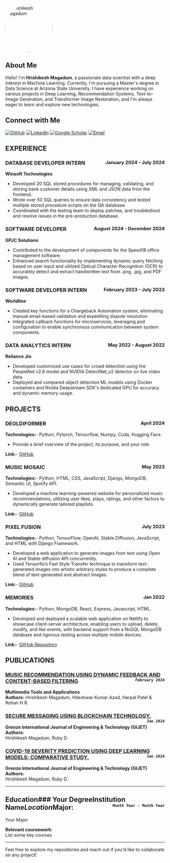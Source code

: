 
<!-- To make the image round, use HTML inside the Markdown file -->
<img src="https://github.com/user-attachments/assets/1ea7d318-934c-4b55-9cdc-1976cd8080a0" alt="Hrishikesh Magadum" style="border-radius: 50%; width: 150px; height: 150px;">

## About Me
Hello! I'm **Hrishikesh Magadum**, a passionate data scientist with a deep interest in Machine Learning. Currently, I'm pursuing a Master's degree in Data Science at Arizona State University. I have experience working on various projects in Deep Learning, Recommendation Systems, Text-to-Image Generation, and Transformer Image Restoration, and I'm always eager to learn and explore new technologies.


## Connect with Me

[![GitHub](https://img.shields.io/badge/GitHub-181717?style=for-the-badge&logo=github&logoColor=white&label=)](https://github.com/hrishikeshm12)
[![LinkedIn](https://img.shields.io/badge/LinkedIn-0077B5?style=for-the-badge&logo=linkedin&logoColor=white&label=)](https://www.linkedin.com/in/hrishikesh-magadum-323a431b3/)
[![Google Scholar](https://img.shields.io/badge/Google_Scholar-4285F4?style=for-the-badge&logo=google-scholar&logoColor=white&label=)](https://scholar.google.com/citations?user=p2Nk2JwAAAAJ&hl=en&oi=ao)
[![Email](https://img.shields.io/badge/Email-D14836?style=for-the-badge&logo=gmail&logoColor=white&label=)](mailto:hrishikeshmagadum09@gmail.com)



## EXPERIENCE


### DATABASE DEVELOPER INTERN <span style="float: right; font-size: 0.9em;">January 2024 - July 2024</span>  
**Winsoft Technologies**
- Developed 20 SQL stored procedures for managing, validating, and storing bank customer details using XML and JSON data from the frontend.
- Wrote over 50 SQL queries to ensure data consistency and tested multiple stored procedure scripts on the QA database.
- Coordinated with the testing team to deploy patches, and troubleshoot and resolve issues in the pre-production database.

### SOFTWARE DEVELOPER <span style="float: right; font-size: 0.9em;">August 2024 - December 2024</span>
**GPJC Solutions**
- Contributed to the development of components for the Speed18 office management software.
- Enhanced search functionality by implementing dynamic query fetching based on user input and utilized Optical Character Recognition (OCR) to accurately detect and extract handwritten text from .png, .jpg, and PDF images.

### SOFTWARE DEVELOPER INTERN <span style="float: right; font-size: 0.9em;">February 2023 - July 2023</span>
**Worldline**
- Created key functions for a Chargeback Automation system, eliminating manual email-based validation and expediting dispute resolution.
- Integrated callback functions for microservices, leveraging pod configuration to enable synchronous communication between system components.

### DATA ANALYTICS INTERN <span style="float: right; font-size: 0.9em;">May 2022 - August 2022</span>
**Reliance Jio**
- Developed customized use cases for crowd detection using the PeopleNet v2.6 model and NVIDIA DetectNet_v2 detector on live video data.
- Deployed and compared object detection ML models using Docker containers and Nvidia Deepstream SDK's dedicated GPU for accuracy and dynamic memory usage.




## PROJECTS


### DEOLDIFORMER <span style="float: right; font-size: 0.9em;">April 2024</span>  
**Technologies:**- Python, Pytorch, Tensorflow, Numpy, Cuda, Hugging Face.
- Provide a brief overview of the project, its purpose, and your role.

**Link:**- [GitHub](https://github.com/)

### MUSIC MOSAIC <span style="float: right; font-size: 0.9em;">May 2023</span>
**Technologies:**- Python, HTML, CSS, JavaScript, Django, MongoDB, Semantic UI, Spotify API.
- Developed a machine learning-powered website for personalized music recommendations, utilizing user likes, plays, ratings, and other factors to dynamically generate tailored playlists.

**Link:**- [GitHub](https://github.com/)

### PIXEL FUSION <span style="float: right; font-size: 0.9em;">July 2023</span>
**Technologies:**- Python, TensorFlow, OpenAI, Stable Diffusion, JavaScript, and HTML with Django Framework.
-  Developed a web application to generate images from text using Open AI and Stable diffusion API concurrently.
- Used Tensorflo’s Fast Style Transfer technique to transform text-generated images into artistic arbitrary styles to produce a complete blend of text-generated and abstract images.

**Link:**- [GitHub](https://github.com/)

### MEMORIES <span style="float: right; font-size: 0.9em;">Jan 2022</span>
**Technologies:**- Python, MongoDB, React, Express, Javascript, HTML.
- Developed and deployed a scalable web application on Netlify to showcase client-server architecture, enabling users to upload, delete, modify, and like events, with backend support from a NoSQL MongoDB database and rigorous testing across multiple mobile devices.

**Link:**- [GitHub Repository](https://github.com/)


## PUBLICATIONS

### [MUSIC RECOMMENDATION USING DYNAMIC FEEDBACK AND CONTENT-BASED FILTERING](https://link.springer.com/article/10.1007/s11042-024-18636-8) <span style="float: right; font-size: 14px;">`February 2024`</span>
**Multimedia Tools and Applications**   
**Authors:** 
Hrishikesh Magadum, Hiteshwar Kumar Azad, Harpal Patel & Rohan H R.


### [SECURE MESSAGING USING BLOCKCHAIN TECHNOLOGY.](https://openurl.ebsco.com/EPDB%3Agcd%3A7%3A5246311/detailv2?sid=ebsco%3Aplink%3Ascholar&id=ebsco%3Agcd%3A175658260&crl=c) <span style="float: right; font-size: 14px;">`Jan 2024`</span>
**Grenze International Journal of Engineering & Technology (GIJET)**  
**Authors:**  
Hrishikesh  Magadum, Ruby D.


### [COVID-19 SEVERITY PREDICTION USING DEEP LEARNING MODELS: COMPARATIVE STUDY. ](https://openurl.ebsco.com/EPDB%3Agcd%3A7%3A5246311/detailv2?sid=ebsco%3Aplink%3Ascholar&id=ebsco%3Agcd%3A175658260&crl=c) <span style="float: right; font-size: 14px;">`Jan 2024`</span>
**Grenze International Journal of Engineering & Technology (GIJET)**  
**Authors:**  
Hrishikesh  Magadum, Ruby D.

---

## Education### Your Degree**Institution Name***Location*<span style="float: right; font-size: 14px;">`Month Year - Month Year`</span>**Major:**  
Your Major

**Relevant coursework:**  
List some key courses


---

Feel free to explore my repositories and reach out if you'd like to collaborate on any project!
